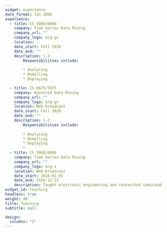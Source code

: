 ```yaml
---
widget: experience
date_format: Jan 2006
experience:
  - title: CS 5080/6080
    company: Time Series Data Mining
    company_url: ""
    company_logo: org-gc
    location: -
    date_start: Fall 2020
    date_end: ""
    description: |-2
        Responsibilities include:
        
        * Analysing
        * Modelling
        * Deploying

  - title: CS 6675/7675
    company: Advanced Data Mining
    company_url: ""
    company_logo: org-gc
    location: Web-broadcast
    date_start: Fall 2020
    date_end: ""
    description: |-2
        Responsibilities include:
        
        * Analysing
        * Modelling
        * Deploying
        * 
  - title: CS 5080/6080
    company: Time Series Data Mining
    company_url: ""
    company_logo: org-x
    location: Web-broadcast
    date_start: 2016-01-01
    date_end: 2020-12-31
    description: Taught electronic engineering and researched semiconductor physics.
widget_id: teaching
headless: true
weight: 40
title: Teaching
subtitle: null

design:
  columns: "2"
---
```

